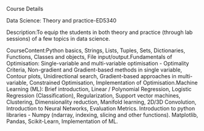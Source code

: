 Course Details

Data Science: Theory and practice-ED5340


Description:To equip the students in both theory and practice (through lab sessions) of a few topics in data science.

CourseContent:Python basics, Strings, Lists, Tuples, Sets, Dictionaries, Functions, Classes and objects, File input/output.Fundamentals of Optimisation: Single-variable and multi-variable optimisation - Optimality Criteria, Non-gradient and Gradient-based methods in single variable, Contour plots, Unidirectional search, Gradient-based approaches in multi-variable, Constrained Optimisation, Implementation of Optimisation.Machine Learning (ML): Brief introduction, Linear / Polynomial Regression, Logistic Regression (Classification), Regularization, Support vector machines, Clustering, Dimensionality reduction, Manifold learning, 2D/3D Convolution, Introduction to Neural Networks, Evaluation Metrics. Introduction to python libraries - Numpy (ndarray, indexing, slicing and other functions). Matplotlib, Pandas, Scikit-Learn, Implementation of ML.

